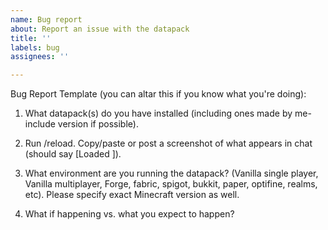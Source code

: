 ```yaml
---
name: Bug report
about: Report an issue with the datapack
title: ''
labels: bug
assignees: ''

---
```


Bug Report Template (you can altar this if you know what you're doing):
1. What datapack(s) do you have installed (including ones made by me- include version if possible).

2. Run /reload. Copy/paste or post a screenshot of what appears in chat (should say [Loaded <datapack> <version>]).

3. What environment are you running the datapack? (Vanilla single player, Vanilla multiplayer, Forge, fabric, spigot, bukkit, paper, optifine, realms, etc). Please specify exact Minecraft version as well.

4. What if happening vs. what you expect to happen?

